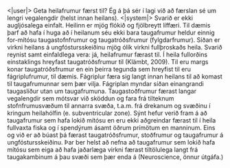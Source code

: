 <|user|>
Geta heilafrumur færst til? Ég á þá sér í lagi við að færslan sé um lengri vegalengdir (helst innan heilans).
<|system|>
Svarið er ekki augljósalega einfalt. Heilinn er mjög flókið og fjölbreytt líffæri. Til dæmis þarf að hafa í huga að í heilanum séu ekki bara taugafrumur heldur einnig for-mítósu taugastofnfrumur og taugatróðsfrumur (fylgdarfrumur). Síðan er virkni heilans á ungfóstursskeiðinu mjög ólík virkni fullþroskaðs heila.
Svarið reynist samt einfaldlega vera: já, heilafrumur færast til.
Í heila fullorðins einstaklings hreyfast taugatróðsfrumur til (Klämbt, 2009). Til eru margs konar taugatróðsfrumur en ein þeirra tegunda sem hreyfist til eru fágriplufrumur, til dæmis. Fágriplur færa sig langt innan heilans til að komast til taugafrumunnar sem þær vilja. Fágriplan myndar síðan einangrandi taugaslíður utan um taugafrumuna. Taugastoðfrumur færast langar vegalengdir sem mótsvar við sköddun  og fara frá tilteknum stofnfrumusvæðum til annarra svæða, t.a.m. frá drekanum og svæðinu í kringum heilahólfin (e. subventricular zone).
Sýnt hefur verið fram á að taugafrumur sem hafa lokið mítósu en eru ekki aðgreindar færast til í heila fullvaxta fiska og í spendýrum ásamt öðrum prímötum en manninum.
Eins og við er að búast þá færast taugatróðsfrumur, stoðfrumur og taugafrumur á ungfóstursskeiðinu. Þar ber helst að nefna að taugafrumur sem lokið hafa mítósu sem eiga að hafa jaðarlæga virkni færast tiltölulega langt frá taugakambinum á þau svæði sem þær enda á (Neuroscience, önnur útgáfa.)
